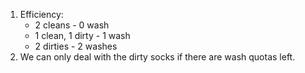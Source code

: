 1. Efficiency:
    - 2 cleans - 0 wash
    - 1 clean, 1 dirty - 1 wash
    - 2 dirties - 2 washes
2. We can only deal with the dirty socks if there are wash quotas left.